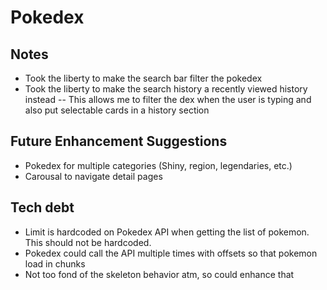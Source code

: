# Pokedex

## Notes
- Took the liberty to make the search bar filter the pokedex
- Took the liberty to make the search history a recently viewed history instead
-- This allows me to filter the dex when the user is typing and also put selectable cards in a history section

## Future Enhancement Suggestions
- Pokedex for multiple categories (Shiny, region, legendaries, etc.)
- Carousal to navigate detail pages

## Tech debt
- Limit is hardcoded on Pokedex API when getting the list of pokemon.  This should not be hardcoded.
- Pokedex could call the API multiple times with offsets so that pokemon load in chunks
- Not too fond of the skeleton behavior atm, so could enhance that